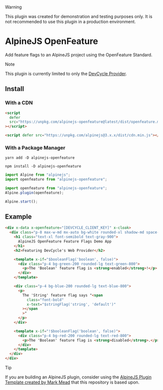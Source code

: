 > [!WARNING]
> This plugin was created for demonstration and testing purposes only. It is not recommended to use this plugin in a production environment.

# AlpineJS OpenFeature

Add feature flags to an AlpineJS project using the OpenFeature Standard.

> [!NOTE]
> This plugin is currently limited to only the [DevCycle Provider](https://docs.devcycle.com/sdk/client-side-sdks/javascript/javascript-openfeature).

## Install

### With a CDN

```html
<script
  defer
  src="https://unpkg.com/alpinejs-openfeature@latest/dist/openfeature.min.js"
></script>

<script defer src="https://unpkg.com/alpinejs@3.x.x/dist/cdn.min.js"></script>
```

### With a Package Manager

```shell
yarn add -D alpinejs-openfeature

npm install -D alpinejs-openfeature
```

```js
import Alpine from "alpinejs";
import openfeature from "alpinejs-openfeature";

import openfeature from "alpinejs-openfeature";
Alpine.plugin(openfeature);

Alpine.start();
```

## Example

```html
<div x-data x-openfeature="[DEVCYCLE_CLIENT_KEY]" x-cloak>
  <div class="p-8 max-w-md mx-auto bg-white rounded-xl shadow-md space-y-4">
    <h1 class="text-xl font-semibold text-gray-900">
      AlpineJS OpenFeature Feature Flags Demo App
    </h1>
    <h2>Featuring DevCycle's Web Provider</h2>

    <template x-if="$booleanFlag('boolean', false)">
      <div class="p-4 bg-green-200 rounded-lg text-green-800">
        <p>The 'Boolean' feature flag is <strong>enabled</strong>!</p>
      </div>
    </template>

    <div class="p-4 bg-blue-200 rounded-lg text-blue-800">
      <p>
        The 'String' feature flag says "<span
          class="font-bold"
          x-text="$stringFlag('string', 'default')"
        ></span
        >"
      </p>
    </div>

    <template x-if="!$booleanFlag('boolean', false)">
      <div class="p-4 bg-red-200 rounded-lg text-red-800">
        <p>The 'Boolean' feature flag is <strong>disabled</strong>.</p>
      </div>
    </template>
  </div>
</div>
```

> [!TIP]
> If you are building an AlpineJS plugin, consider using the [AlpineJS Plugin Template created by Mark Mead](https://github.com/markmead/alpinejs-plugin-template) that this repository is based upon.
